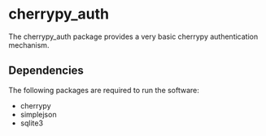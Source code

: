 
cherrypy\_auth
==============

The cherrypy\_auth package provides a very basic cherrypy authentication
mechanism.


Dependencies
------------

The following packages are required to run the software:

- cherrypy
- simplejson
- sqlite3

